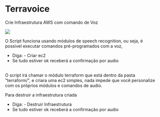 # Terravoice
Crie Infraestrutura AWS com comando de Voz

<img src="https://media.giphy.com/media/HoffxyN8ghVuw/giphy.gif">

O Script funciona usando módulos de speech recognition, ou seja, é possivel executar comandos pré-programados com a voz,
* Diga: - Criar ec2
* Se tudo estiver ok receberá a confirmação por audio
<br>
O script irá chamar o módulo terraform que está dentro da pasta "terraform/", e criara uma ec2 simples, nada impede que você personalize com os próprios módulos e comandos de audio.
<br>

Para destruir a infraestrutura criada

* Diga: - Destruir Infraestrutura
* Se tudo estiver ok receberá a confirmação por audio

